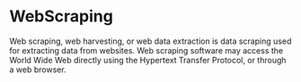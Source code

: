 # WebScraping
Web scraping, web harvesting, or web data extraction is data scraping used for extracting data from websites. Web scraping software may access the World Wide Web directly using the Hypertext Transfer Protocol, or through a web browser.
